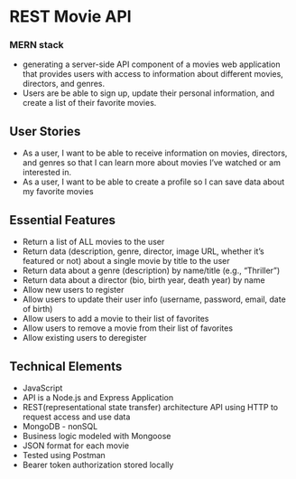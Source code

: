 # REST Movie API
### MERN stack
* generating a server-side API component of a movies web application that provides users with access to information about different movies, directors, and genres. 
* Users are be able to sign up, update their personal information, and create a list of their favorite movies.

## User Stories 
* As a user, I want to be able to receive information on movies, directors, and genres so that I can learn more about movies I’ve watched or am interested in.
* As a user, I want to be able to create a profile so I can save data about my favorite movies


## Essential Features
* Return a list of ALL movies to the user
* Return data (description, genre, director, image URL, whether it’s featured or not) about a single movie by title to the user
* Return data about a genre (description) by name/title (e.g., “Thriller”)
* Return data about a director (bio, birth year, death year) by name
* Allow new users to register
* Allow users to update their user info (username, password, email, date of birth)
* Allow users to add a movie to their list of favorites
* Allow users to remove a movie from their list of favorites
* Allow existing users to deregister

## Technical Elements
* JavaScript
* API is a Node.js and Express Application
* REST(representational state transfer) architecture API using HTTP to request access and use data
* MongoDB - nonSQL
* Business logic modeled with Mongoose
* JSON format for each movie
* Tested using Postman
* Bearer token authorization stored locally